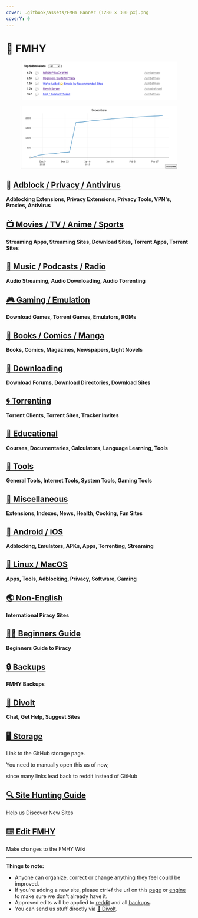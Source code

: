 ```yaml
---
cover: .gitbook/assets/FMHY Banner (1280 × 300 px).png
coverY: 0
---
```


# 📓 FMHY

<figure><img src=".gitbook/assets/FREEMEDIAHECKYEAH.png" alt=""><figcaption></figcaption></figure>

<figure><img src=".gitbook/assets/FMHY Stats 2.png" alt=""><figcaption></figcaption></figure>

## 📛 [Adblock / Privacy / Antivirus](AdblockVPNGuide.md)

**Adblocking Extensions, Privacy Extensions, Privacy Tools, VPN's, Proxies, Antivirus**

## [📺 Movies / TV / Anime / Sports](VideoPiracyGuide.md)

**Streaming Apps, Streaming Sites, Download Sites, Torrent Apps, Torrent Sites**

## [🎵 Music / Podcasts / Radio](AudioPiracyGuide.md)

**Audio Streaming, Audio Downloading, Audio Torrenting**

## [🎮 Gaming / Emulation](GamingPiracyGuide.md)

**Download Games, Torrent Games, Emulators, ROMs**

## [📗 Books / Comics / Manga](ReadingPiracyGuide.md)

**Books, Comics, Magazines, Newspapers, Light Novels**

## [💾 Downloading](DownloadPiracyGuide.md)

**Download Forums, Download Directories, Download Sites**

## [🌀 Torrenting](TorrentPiracyGuide.md)

**Torrent Clients, Torrent Sites, Tracker Invites**

## [🧠 Educational](EDUPiracyGuide.md)

**Courses, Documentaries, Calculators, Language Learning, Tools**

## [🔧 Tools](TOOLSGuide.md)

**General Tools, Internet Tools, System Tools, Gaming Tools**

## [📂 Miscellaneous](MISCGuide.md)

**Extensions, Indexes, News, Health, Cooking, Fun Sites**

## [📱 Android / iOS](AndroidPiracyGuide.md)

**Adblocking, Emulators, APKs, Apps, Torrenting, Streaming**

## [🐧 Linux / MacOS](LinuxGuide.md)

**Apps, Tools, Adblocking, Privacy, Software, Gaming**

## [🌏 Non-English](Non-English.md)

**International Piracy Sites**

## [🏴‍☠️ Beginners Guide](Beginners%20Guide%20to%20Piracy.md)

**Beginners Guide to Piracy**

## [🔒 Backups](Backups.md)

**FMHY Backups**

## [💬 Divolt](https://redd.it/uto5vw)

**Chat, Get Help, Suggest Sites**

## [🖥 Storage](STORAGE.md)

Link to the GitHub storage page.&#x20;

You need to manually open this as of now,&#x20;

since many links lead back to reddit instead of GitHub

## [🔍 Site Hunting Guide](Site%20Hunting%20Guide.md)

Help us Discover New Sites

## [⌨️ Edit FMHY](Edit%20FMHY.md)

Make changes to the FMHY Wiki

***

**Things to note:**

* Anyone can organize, correct or change anything they feel could be improved.
* If you're adding a new site, please ctrl+f the url on this [page](https://raw.githubusercontent.com/nbats/FMHYedit/main/single-page) or [engine](https://github.com/Rust1667/a-FMHY-search-engine) to make sure we don't already have it.
* Approved edits will be applied to [reddit](https://www.reddit.com/r/FREEMEDIAHECKYEAH/wiki) and all [backups](https://www.reddit.com/r/FREEMEDIAHECKYEAH/wiki/backups).
* You can send us stuff directly via [💬 Divolt](https://redd.it/uto5vw).
